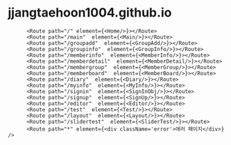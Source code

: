 # jjangtaehoon1004.github.io

          <Route path="/" element={<Home/>}></Route>
          <Route path="/main"  element={<Main/>}></Route>
          <Route path="/groupadd"  element={<GroupAdd/>}></Route>
          <Route path="/groupinfo"  element={<GroupInfo/>}></Route>
          <Route path="/memberinfo"  element={<MemberInfo/>}></Route>
          <Route path="/memberdetail"  element={<MemberDetail/>}></Route>
          <Route path="/membergroup"  element={<MemberGroup/>}></Route>
          <Route path="/memberboard"  element={<MemberBoard/>}></Route>
          <Route path="/diary"  element={<Diary/>}></Route>
          <Route path="/myinfo"  element={<MyInfo/>}></Route>
          <Route path="/signin"  element={<SignInObj/>}></Route>
          <Route path="/signup"  element={<SignUp/>}></Route>
          <Route path="/editor"  element={<Editor/>}></Route>
          <Route path="/test"  element={<Test/>}></Route>
          <Route path="/layout"  element={<Layout/>}></Route>
          <Route path="/slidertest"  element={<SliderTest/>}></Route>
          <Route path="*" element={<div className='error'>에러 페이지</div>} />
